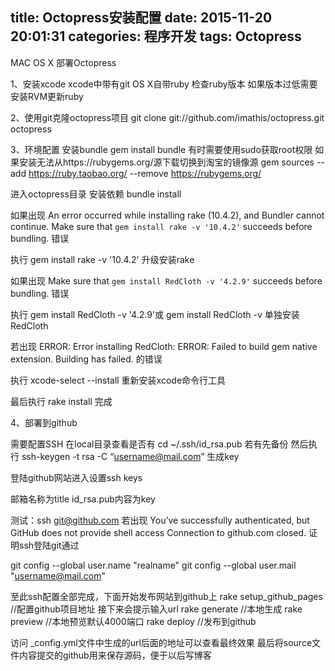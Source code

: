 title: Octopress安装配置
date: 2015-11-20 20:01:31
categories: 程序开发
tags: Octopress
---

MAC OS X 部署Octopress

1、安装xcode
xcode中带有git
OS X自带ruby
检查ruby版本
如果版本过低需要安装RVM更新ruby

2、使用git克隆octopress项目
git clone git://github.com/imathis/octopress.git octopress

3、环境配置
安装bundle
gem install bundle
有时需要使用sudo获取root权限
如果安装无法从https://rubygems.org/源下载切换到淘宝的镜像源
gem sources --add https://ruby.taobao.org/ --remove https://rubygems.org/

进入octopress目录
安装依赖
bundle install

如果出现
An error occurred while installing rake (10.4.2), and Bundler cannot continue.
Make sure that `gem install rake -v '10.4.2'` succeeds before bundling.
错误

执行
gem install rake -v '10.4.2'
升级安装rake

如果出现
Make sure that `gem install RedCloth -v '4.2.9'` succeeds before bundling.
错误

执行
gem install RedCloth -v '4.2.9'或
gem install RedCloth -v
单独安装RedCloth

若出现
ERROR:  Error installing RedCloth:
ERROR: Failed to build gem native extension.
Building has failed.
的错误

执行
xcode-select --install
重新安装xcode命令行工具

最后执行
rake install
完成

4、部署到github

需要配置SSH
在local目录查看是否有 cd ~/.ssh/id_rsa.pub
若有先备份
然后执行
ssh-keygen -t rsa -C “username@mail.com”
生成key

登陆github网站进入设置ssh keys

邮箱名称为title
id_rsa.pub内容为key

测试：ssh git@github.com
若出现
You’ve successfully authenticated, but GitHub does not provide shell access
Connection to github.com closed.
证明ssh登陆git通过

git config --global user.name "realname"
git config --global user.mail "username@mail.com"

至此ssh配置全部完成，下面开始发布网站到github上
rake setup_github_pages //配置github项目地址 接下来会提示输入url
rake generate  //本地生成
rake preview   //本地预览默认4000端口
rake deploy   //发布到github

访问 _config.yml文件中生成的url后面的地址可以查看最终效果
最后将source文件内容提交的github用来保存源码，便于以后写博客
